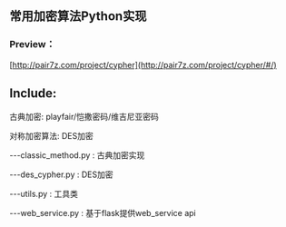 ## 常用加密算法Python实现

### Preview：

[http://pair7z.com/project/cypher](http://pair7z.com/project/cypher/#/)

## Include:

古典加密: playfair/恺撒密码/维吉尼亚密码

对称加密算法: DES加密





---classic_method.py : 古典加密实现

---des_cypher.py : DES加密

---utils.py : 工具类

---web_service.py : 基于flask提供web_service api


